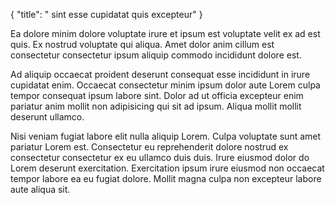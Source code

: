 {
  "title": " sint esse cupidatat quis excepteur"
}

Ea dolore minim dolore voluptate irure et ipsum est voluptate velit ex ad est quis. Ex nostrud voluptate qui aliqua. Amet dolor anim cillum est consectetur consectetur ipsum aliquip commodo incididunt dolore est.

Ad aliquip occaecat proident deserunt consequat esse incididunt in irure cupidatat enim. Occaecat consectetur minim ipsum dolor aute Lorem culpa tempor consequat ipsum labore sint. Dolor ad ut officia excepteur enim pariatur anim mollit non adipisicing qui sit ad ipsum. Aliqua mollit mollit deserunt ullamco.

Nisi veniam fugiat labore elit nulla aliquip Lorem. Culpa voluptate sunt amet pariatur Lorem est. Consectetur eu reprehenderit dolore nostrud ex consectetur consectetur ex eu ullamco duis duis. Irure eiusmod dolor do Lorem deserunt exercitation. Exercitation ipsum irure eiusmod non occaecat tempor labore ea eu fugiat dolore. Mollit magna culpa non excepteur labore aute aliqua sit.